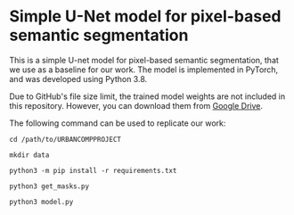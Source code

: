 # Simple U-Net model for pixel-based semantic segmentation

This is a simple U-net model for pixel-based semantic segmentation, that we use as a baseline for our work. The model is implemented in PyTorch, and was developed using Python 3.8.

Due to GitHub's file size limit, the trained model weights are not included in this repository. However, you can download them from [Google Drive](https://drive.google.com/file/d/1A4HwC8maj-Irvjaq8GVf6oxjyWu-BTGM/view?usp=sharing).

The following command can be used to replicate our work:

`cd /path/to/URBANCOMPPROJECT`

`mkdir data`

`python3 -m pip install -r requirements.txt`

`python3 get_masks.py`

`python3 model.py`


